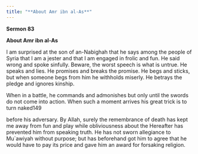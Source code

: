 ```yaml
---
title: "**About Amr ibn al-As**" 
---
```

**Sermon 83**

**About Amr ibn al\-As**

<a id="page463"></a>I am surprised at the son of an\-Nabighah that he says among the people of Syria that I am a jester and that I am engaged in frolic and fun\. He said wrong and spoke sinfully\. Beware, the worst speech is what is untrue\. He speaks and lies\. He promises and breaks the promise\. He begs and sticks, but when someone begs from him he withholds miserly\. He betrays the pledge and ignores kinship\.

When in a battle, he commands and admonishes but only until the swords do not come into action\. When such a moment arrives his great trick is to turn naked149

before his adversary\. By Allah, surely the remembrance of death has kept me away from fun and play while obliviousness about the Hereafter has prevented him from speaking truth\. He has not sworn allegiance to Mu\`awiyah without purpose; but has beforehand got him to agree that he would have to pay its price and gave him an award for forsaking religion\.

